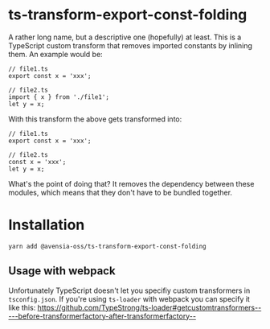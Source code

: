 # ts-transform-export-const-folding

A rather long name, but a descriptive one (hopefully) at least. This is a TypeScript custom transform that removes imported constants by inlining them. An example would be:

```
// file1.ts
export const x = 'xxx';

// file2.ts
import { x } from './file1';
let y = x;
```

With this transform the above gets transformed into:

```
// file1.ts
export const x = 'xxx';

// file2.ts
const x = 'xxx';
let y = x;
```

What's the point of doing that? It removes the dependency between these modules, which means that they don't have to be bundled together.

# Installation

```
yarn add @avensia-oss/ts-transform-export-const-folding
```

## Usage with webpack

Unfortunately TypeScript doesn't let you specifiy custom transformers in `tsconfig.json`. If you're using `ts-loader` with webpack you can specify it like this:
https://github.com/TypeStrong/ts-loader#getcustomtransformers-----before-transformerfactory-after-transformerfactory--
